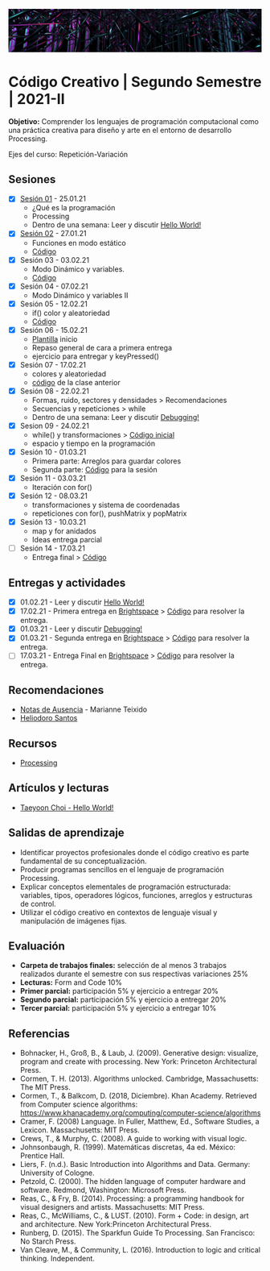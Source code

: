 ![codigo](https://github.com/EmilioOcelotl/centro2021-II-2/blob/main/img/centro.png)

# Código Creativo | Segundo Semestre | 2021-II

**Objetivo:** Comprender los lenguajes de programación computacional como una práctica creativa para diseño y arte en el entorno de desarrollo Processing.

Ejes del curso: Repetición-Variación 

## Sesiones

- [x] [Sesión 01](https://github.com/EmilioOcelotl/centro2021-II-2/blob/main/s01/README.md) - 25.01.21
  - ¿Qué es la programación
  - Processing
  - Dentro de una semana: Leer y discutir [Hello World!](http://avant.org/project/hello-world/)
- [x] [Sesión 02](https://github.com/EmilioOcelotl/centro2021-II-2/blob/main/s02/README.md) - 27.01.21
  - Funciones en modo estático
  - [Código](https://gist.github.com/EmilioOcelotl/0a67d8424fb6cac917eaac6e2a5acd3b)
- [x] Sesión 03 - 03.02.21
  - Modo Dinámico y variables.
  - [Código](https://gist.github.com/EmilioOcelotl/5399676917f598ab0b59c979de8902df)
- [x] Sesión 04 - 07.02.21
  - Modo Dinámico y variables II 
- [x] Sesión 05 - 12.02.21
  - if() color y aleatoriedad
  - [Código](https://gist.github.com/EmilioOcelotl/381b84fe6419eb7a0bf11ac47bd23070) 
- [x] Sesión 06 - 15.02.21
  - [Plantilla](https://gist.github.com/EmilioOcelotl/84b536ae303c6c3aa54e2dbaa59908a6) inicio 
  - Repaso general de cara a primera entrega
  - ejercicio para entregar y keyPressed()
- [x] Sesión 07 - 17.02.21
  - colores y aleatoriedad
  - [código](https://gist.github.com/EmilioOcelotl/0bf624f72c1b8101982f87c7150eeb93) de la clase anterior
- [x] Sesión 08 - 22.02.21
  - Formas, ruido, sectores y densidades > Recomendaciones 
  - Secuencias y repeticiones > while
  - Dentro de una semana: Leer y discutir [Debugging!](https://p5js.org/learn/debugging.html)
- [x] Sesion 09 - 24.02.21
  - while() y transformaciones > [Código inicial](https://gist.github.com/EmilioOcelotl/b13ee8df53d9153f2ab805e25ad865ae) 
  - espacio y tiempo en la programación 
- [x] Sesión 10 - 01.03.21     
  - Primera parte: Arreglos para guardar colores 
  - Segunda parte: [Código](https://gist.github.com/EmilioOcelotl/c5136689a4ff3bb8f7976e874ea57877) para la sesión
- [x] Sesión 11 - 03.03.21
  - Iteración con for()
- [x] Sesión 12 - 08.03.21
  - transformaciones y sistema de coordenadas
  - repeticiones con for(), pushMatrix y popMatrix 
- [x] Sesión 13 - 10.03.21
  - map y for anidados
  - Ideas entrega parcial
- [ ] Sesión 14 - 17.03.21
  - Entrega final > [Código](https://gist.github.com/EmilioOcelotl/789f0ebb1a3fb1e7c85671425e93e0f3) 

## Entregas y actividades

- [x]  01.02.21 - Leer y discutir [Hello World!](http://avant.org/project/hello-world/)
- [x]  17.02.21 - Primera entrega en [Brightspace](https://centro.brightspace.com/d2l/lms/dropbox/admin/mark/folder_submissions_users.d2l?db=8750&ou=13064) > [Código](https://gist.github.com/EmilioOcelotl/0bf624f72c1b8101982f87c7150eeb93) para resolver la entrega. 
- [x]  01.03.21 - Leer y discutir [Debugging!](https://p5js.org/learn/debugging.html)
- [x]  01.03.21 - Segunda entrega en [Brightspace](https://centro.brightspace.com/d2l/lms/dropbox/admin/mark/folder_submissions_users.d2l?db=9106&ou=13064) > [Código](https://gist.github.com/EmilioOcelotl/c5136689a4ff3bb8f7976e874ea57877) para resolver la entrega.
- [ ]  17.03.21 - Entrega Final en [Brightspace](https://centro.brightspace.com/d2l/lms/dropbox/admin/mark/folder_submissions_users.d2l?db=9515&ou=13064) > [Código](https://gist.github.com/EmilioOcelotl/789f0ebb1a3fb1e7c85671425e93e0f3) para resolver la entrega. 

## Recomendaciones

- [Notas de Ausencia](https://www.notasdeausencia.cc/) - Marianne Teixido 
- [Heliodoro Santos](https://twitter.com/HeliodoroSantos) 

## Recursos 

- [Processing](https://processing.org/download/) 

## Artículos y lecturas 

- [Taeyoon Choi - Hello World!](http://avant.org/project/hello-world/)

## Salidas de aprendizaje

- Identificar proyectos profesionales donde el código creativo es parte fundamental de su conceptualización.
- Producir programas sencillos en el lenguaje de programación Processing.
- Explicar conceptos elementales de programación estructurada: variables, tipos, operadores lógicos, funciones, arreglos y estructuras de control.
- Utilizar el código creativo en contextos de lenguaje visual y manipulación de imágenes fijas.

## Evaluación

- **Carpeta de trabajos finales:** selección de al menos 3 trabajos realizados durante el semestre con sus respectivas variaciones 25%
- **Lecturas:** Form and Code 10%
- **Primer parcial:** participación 5% y ejercicio a entregar 20%
- **Segundo parcial:** participación 5% y ejercicio a entregar 20%
- **Tercer parcial:** participación 5% y ejercicio a entregar 10%

## Referencias 

- Bohnacker, H., Groß, B., & Laub, J. (2009). Generative design: visualize, program and create with processing. New York: Princeton Architectural Press.
- Cormen, T. H. (2013). Algorithms unlocked. Cambridge, Massachusetts: The MIT Press.
- Cormen, T., & Balkcom, D. (2018, Diciembre). Khan Academy. Retrieved from Computer science algorithms: https://www.khanacademy.org/computing/computer-science/algorithms
- Cramer, F. (2008) Language. In Fuller, Matthew, Ed., Software Studies, a Lexicon. Massachusetts: MIT Press. 
- Crews, T., & Murphy, C. (2008). A guide to working with visual logic.
- Johnsonbaugh, R. (1999). Matemáticas discretas, 4a ed. México: Prentice Hall.
- Liers, F. (n.d.). Basic Introduction into Algorithms and Data. Germany: University of Cologne.
- Petzold, C. (2000). The hidden language of computer hardware and software. Redmond, Washington: Microsoft Press.
- Reas, C., & Fry, B. (2014). Processing: a programming handbook for visual designers and artists. Massachusetts: MIT Press.
- Reas, C., McWilliams, C., & LUST. (2010). Form + Code: in design, art and architecture. New York:Princeton Architectural Press.
- Runberg, D. (2015). The Sparkfun Guide To Processing. San Francisco: No Starch Press. 
- Van Cleave, M., & Community, L. (2016). Introduction to logic and critical thinking. Independent.